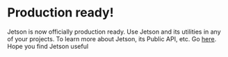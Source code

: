 # Production ready!
Jetson is now officially production ready. Use Jetson and its utilities in any of your projects. To learn more about Jetson, its Public API, etc. Go [here](https://github.com/r6dev/Jetson/releases/tag/v1.0.0). Hope you find Jetson useful
